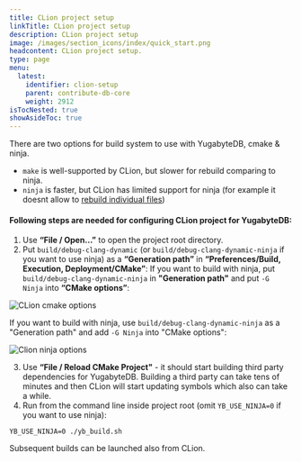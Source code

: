 ```yaml
---
title: CLion project setup
linkTitle: CLion project setup
description: CLion project setup
image: /images/section_icons/index/quick_start.png
headcontent: CLion project setup.
type: page
menu:
  latest:
    identifier: clion-setup
    parent: contribute-db-core
    weight: 2912
isTocNested: true
showAsideToc: true
---
```


There are two options for build system to use with YugabyteDB, cmake & ninja.

* `make` is well-supported by CLion, but slower for rebuild comparing to ninja.
* `ninja` is faster, but CLion has limited support for ninja (for example it doesnt allow to [rebuild individual files](https://youtrack.jetbrains.com/issue/CPP-17622))


#### Following steps are needed for configuring CLion project for YugabyteDB:

1. Use **“File / Open…”** to open the project root directory.
2. Put `build/debug-clang-dynamic` (or `build/debug-clang-dynamic-ninja` if you want to use ninja) as a **“Generation path”** in **“Preferences/Build, Execution, Deployment/CMake”**: 
If you want to build with ninja, put `build/debug-clang-dynamic-ninja` in **"Generation path"** and put `-G Ninja` into **“CMake options”**:    
    
![CLion cmake options](/images/contribute/clion-cmake-options.png)

If you want to build with ninja, use `build/debug-clang-dynamic-ninja` as a "Generation path" and add `-G Ninja` into "CMake options":

![Clion ninja options](/images/contribute/clion-cmake-options-ninja.png)


3. Use **“File / Reload CMake Project"** - it should start building third party dependencies for YugabyteDB. 
Building a third party can take tens of minutes and then CLion will start updating symbols which also can take a while.
4. Run from the command line inside project root (omit `YB_USE_NINJA=0` if you want to use ninja): 

```YB_USE_NINJA=0 ./yb_build.sh```

Subsequent builds can be launched also from CLion.

